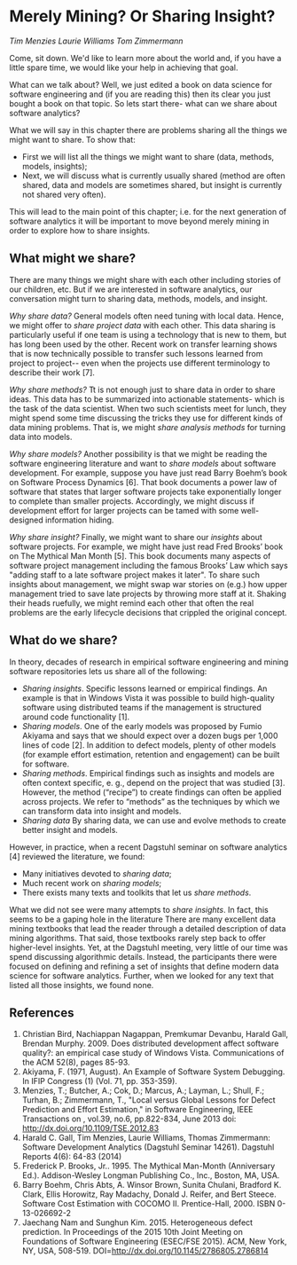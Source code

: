 # Merely Mining? Or Sharing Insight?

<em>Tim Menzies
Laurie Williams
Tom Zimmermann </em>


Come, sit down.
We'd like to learn
more about the world and, if you have a little spare time,
we would like your help in achieving that goal.

What can we talk about? Well, we just edited a book on data science
for software engineering and (if you are reading this) then its
clear you just bought a book on that topic.
So lets start there- what can we share about software
analytics?

What we will say in this chapter there are problems
sharing all the things we might want to share. To show that:

+ First we will list all the things we might want to share (data, methods, models, insights);
+ Next, we will discuss what is currently usually shared (method are often shared, data and models are sometimes shared, but insight is currently not shared very often).

This will lead to the main point of this chapter; i.e. for the next generation of
software analytics it will be important to move beyond merely mining in order to
explore how to share insights.


## What might we share?

There are many things we might share with each other including stories of our children, etc.
But if we are interested in software analytics, our conversation might turn to sharing
data, methods, models, and insight.


_Why share data?_
General models often need tuning with local
data. Hence, we might offer to _share 
project data_ with each other. This data sharing is
particularly useful if one team is using a
technology that is new to them, but has long been
used by the other. Recent work on transfer learning
shows that is now technically possible to transfer such lessons
learned from project to project-- even when the projects use different
terminology to describe their work [7].



_Why share methods?_
Tt is
not enough just to share data in order to
share ideas. This data has to be summarized into
actionable statements- which is the task of the data
scientist. When two such scientists meet for lunch,
they might spend some time discussing the tricks
they use for different kinds of data mining
problems.
That is, we might _share analysis methods_
for turning data into models.

_Why share models?_
Another possibility is that
we might be reading the software engineering
literature and want to _share models_ about software
development. For example, suppose you have just
read Barry Boehm’s book on Software Process Dynamics [6].
That book documents a power law of software
that states that larger software projects take
exponentially longer to complete than smaller
projects.  Accordingly, we might discuss if
development effort for larger projects can be tamed
with some well-designed information hiding.


_Why share insight?_
Finally, we  might want to share our _insights_ about
software projects. For example, we might have just
read Fred Brooks’ book on The Mythical Man Month
[5]. This book documents many aspects of software
project management including the famous Brooks’ Law
which says "adding staff to a late software project
makes it later". To share such insights about management, we might
swap war stories on (e.g.) how upper
management tried to save late projects by throwing
more staff at it. Shaking their heads ruefully, we might
remind each other that often the real problems are
the early lifecycle decisions that crippled the
original concept.


## What do we share?


In theory,
decades of research in empirical software engineering and mining software repositories
lets us share all of the following:

- _Sharing insights_. Specific lessons learned or empirical findings. An example is that in
Windows Vista it was possible to build high-quality software using distributed teams if the
management is structured around code functionality [1].
- _Sharing models_. One of the early models was proposed by Fumio Akiyama and says that
we should expect over a dozen bugs per 1,000 lines of code [2]. In addition to defect models,
plenty of other models (for example effort estimation, retention and engagement) can be
built for software.
- _Sharing methods_. Empirical findings such as insights and models are often context specific,
e. g., depend on the project that was studied [3]. However, the method (“recipe”)
to create findings can often be applied across projects. We refer to “methods” as the
techniques by which we can transform data into insight and models.
- _Sharing data_ By sharing data, we can use and evolve methods to create better insight
and models.

However, in practice,
when a recent Dagstuhl seminar on software analytics [4] reviewed the literature,
we found:

- Many initiatives devoted to _sharing data_;
- Much recent work on _sharing models_;
- There exists many texts and toolkits that let us _share methods_.

What we did not see were many attempts to _share
insights_. In fact, this seems to be a gaping hole in the literature
There are many excellent data mining
textbooks that lead the reader through a detailed
description of data mining algorithms. That said,
those textbooks rarely step back to offer
higher-level insights. Yet, at the Dagstuhl meeting,
very little of our time was spend discussing
algorithmic details. Instead, the participants there
were focused on defining and refining a set of
insights that define modern data science for
software analytics. Further, when we looked for any
text that listed all those insights, we found none.



## References

1. Christian Bird, Nachiappan Nagappan, Premkumar
   Devanbu, Harald Gall, Brendan Murphy. 2009.  Does
   distributed development affect software quality?:
   an empirical case study of Windows
   Vista. Communications of the ACM 52(8), pages
   85-93.
2. Akiyama, F. (1971, August). An Example of
   Software System Debugging. In IFIP Congress (1)
   (Vol. 71, pp. 353-359).
3. Menzies, T.; Butcher, A.; Cok, D.; Marcus, A.;
   Layman, L.; Shull, F.; Turhan, B.; Zimmermann,
   T., "Local versus Global Lessons for Defect
   Prediction and Effort Estimation," in Software
   Engineering, IEEE Transactions on , vol.39, no.6,
   pp.822-834, June 2013 doi:
   http://dx.doi.org/10.1109/TSE.2012.83
4. Harald C. Gall, Tim Menzies, Laurie Williams,
   Thomas Zimmermann: Software Development Analytics
   (Dagstuhl Seminar 14261). Dagstuhl Reports 4(6):
   64-83 (2014)
5. Frederick P. Brooks, Jr.. 1995. The Mythical
   Man-Month (Anniversary Ed.). Addison-Wesley
   Longman Publishing Co., Inc., Boston, MA, USA.
6. Barry Boehm, Chris Abts, A. Winsor Brown, Sunita
   Chulani, Bradford K. Clark, Ellis Horowitz, Ray
   Madachy, Donald J. Reifer, and Bert
   Steece. Software Cost Estimation with COCOMO II.
   Prentice-Hall, 2000. ISBN 0-13-026692-2   
7. Jaechang Nam and Sunghun Kim. 2015. Heterogeneous
   defect prediction. In Proceedings of the 2015
   10th Joint Meeting on Foundations of Software
   Engineering (ESEC/FSE 2015). ACM, New York, NY,
   USA,
   508-519. DOI=http://dx.doi.org/10.1145/2786805.2786814
